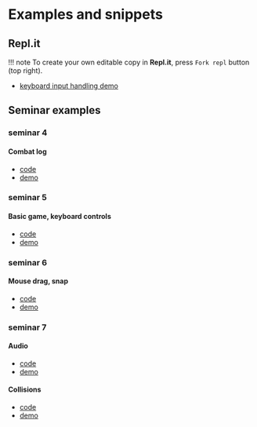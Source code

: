 # Examples and snippets

## Repl.it

!!! note
	To create your own editable copy in **Repl.it**, press `Fork repl` button (top right).

-   <a href="https://replit.com/@KostiantynRuden/Input-handling-demo" target="_blank">keyboard input handling demo</a>

## Seminar examples

### seminar 4

#### Combat log

- <a href="https://github.com/ConstantineRudenko/constantinerudenko.github.io/tree/master/docs/For%20students%20(JS)/Seminar-examples/Seminar-4" target="_blank">code</a>
- <a href="/For%20students%20(JS)/Seminar-examples/Seminar-4/index.html" target="_blank">demo</a>

### seminar 5

#### Basic game, keyboard controls
-   <a href="https://github.com/ConstantineRudenko/constantinerudenko.github.io/tree/master/docs/For%20students%20(JS)/Seminar-examples/Seminar-5" target="_blank">code</a>
-   <a href="/For%20students%20(JS)/Seminar-examples/Seminar-5/index.html" target="_blank">demo</a>

### seminar 6

#### Mouse drag, snap
-   <a href="https://github.com/ConstantineRudenko/constantinerudenko.github.io/tree/master/docs/For%20students%20(JS)/Seminar-examples/Seminar-6" target="_blank">code</a>
-   <a href="/For%20students%20(JS)/Seminar-examples/Seminar-6/index.html" target="_blank">demo</a>

### seminar 7

#### Audio
-   <a href="https://github.com/ConstantineRudenko/constantinerudenko.github.io/tree/master/docs/For%20students%20(JS)/Seminar-examples/Seminar-7/Audio" target="_blank">code</a>
-   <a href="/For%20students%20(JS)/Seminar-examples/Seminar-7/Audio/index.html" target="_blank">demo</a>

#### Collisions
-   <a href="https://github.com/ConstantineRudenko/constantinerudenko.github.io/tree/master/docs/For%20students%20(JS)/Seminar-examples/Seminar-7/Collisions" target="_blank">code</a>
-   <a href="/For%20students%20(JS)/Seminar-examples/Seminar-7/Collisions/index.html" target="_blank">demo</a>